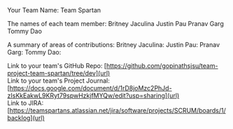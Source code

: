 Your Team Name: Team Spartan

The names of each team member:
Britney Jaculina
Justin Pau
Pranav Garg
Tommy Dao

A summary of areas of contributions:
Britney Jaculina: 
Justin Pau: 
Pranav Garg: 
Tommy Dao: 

Link to your team's GitHub Repo: [https://github.com/gopinathsjsu/team-project-team-spartan/tree/dev](url)  <br/>
Link to your team's Project Journal: [https://docs.google.com/document/d/1rD8joMzc2PhJd-zIsKkEakwL9KRyt79spwHzkjfMYQw/edit?usp=sharing](url)<br/>
Link to JIRA: [https://teamspartans.atlassian.net/jira/software/projects/SCRUM/boards/1/backlog](url)
